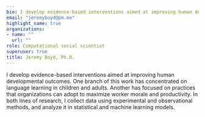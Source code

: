 ```yaml
---
bio: I develop evidence-based interventions aimed at improving human developmental outcomes.
email: "jeremyboyd@pm.me"
highlight_name: true
organizations:
- name: ""
  url: ""
role: Computational social scientist
superuser: true
title: Jeremy Boyd, Ph.D.
---
```


I develop evidence-based interventions aimed at improving human developmental outcomes. One branch of this work has concentrated on language learning in children and adults. Another has focused on practices that organizations can adopt to maximize worker morale and productivity. In both lines of research, I collect data using experimental and observational methods, and analyze it in statistical and machine learning models.

<!-- 
Uncomment this to show a "download resume" link
{{< icon name="download" pack="fas" >}} Download my {{< staticref "uploads/resume.pdf" "newtab" >}}resumé{{< /staticref >}}. 

social:
- icon: envelope
  icon_pack: fas
  link: /#contact
- display:
    header: true
  icon: twitter
  icon_pack: fab
  label: Follow me on Twitter
  link: https://twitter.com/GeorgeCushen
- icon: graduation-cap
  icon_pack: fas
  link: https://scholar.google.co.uk/citations?user=sIwtMXoAAAAJ
- icon: github
  icon_pack: fab
  link: https://github.com/gcushen
- icon: linkedin
  icon_pack: fab
  link: https://www.linkedin.com/

education:
  courses:
  - course: Ph.D., Interdisciplinary Program in Cognitive Science
    institution: University of California, San Diego
    year: 2007
  - course: MEng in Artificial Intelligence
    institution: Massachusetts Institute of Technology
    year: 2009
  - course: BSc in Artificial Intelligence
    institution: Massachusetts Institute of Technology
    year: 2008

interests:
- Artificial Intelligence
- Computational Linguistics
- Information Retrieval
-->
